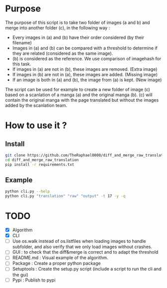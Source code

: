 # Purpose

The purpose of this script is to take two folder of images (a and b) and merge into another folder (c), in the following way :

-   Every images in (a) and (b) have their order considered (by their filename)
-   Images in (a) and (b) can be compared with a threshold to determine if they are related (considered as the same image).
-   (b) is considered as the reference. We use comparison of imagehash for this task.
-   If images in (a) are not in (b), these images are removed. (Extra image)
-   If images in (b) are not in (a), these images are added. (Missing image)
-   If an image is both in (a) and (b), the image from (a) is kept. (New image)

The script can be used for example to create a new folder of image (c) based on a scanlation of a manga (a)
and the original manga (b).
(c) will contain the original manga with the page translated but without the images added by the scanlation team.

# How to use it ?

## Install

```bash
git clone https://github.com/TheRaphael0000/diff_and_merge_raw_translation
cd diff_and_merge_raw_translation
pip install -r requirements.txt
```

## Example

```bash
python cli.py --help
python cli.py "translation" "raw" "output" -t 17 -y -q
```

# TODO

-   [x] Algorithm
-   [x] CLI
-   [ ] Use os.walk instead of os.listfiles when loading images to handle subfolder, and also verify that we only load images without crashes.
-   [ ] GUI : to check that the diff&merge is correct and to adapt the threshold
-   [ ] README.md : Visual example of the algorithm.
-   [ ] Package : Create a proper python package
-   [ ] Setuptools : Create the setup.py script (include a script to run the cli and the gui)
-   [ ] Pypi : Publish to pypi
